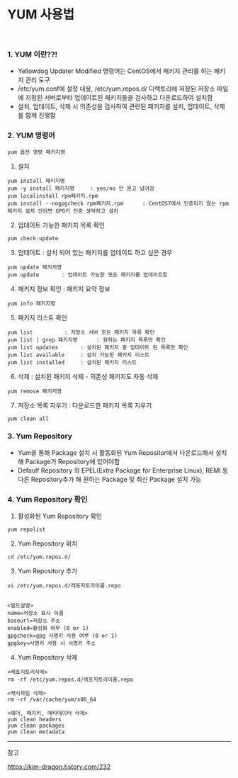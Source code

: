 # YUM 사용법
<br>

### 1. YUM 이란??!
- Yellowdog Updater Modified 명령어는 CentOS에서 패키지 관리를 하는 패키지 관리 도구 
- /etc/yum.conf에 설정 내용,  /etc/yum.repos.d/ 디렉토리에 저장된 저장소 파일에 지정된 서버로부터 업데이트된 패키지들을 검사하고 다운로드하여 설치함
- 설치, 업데이트, 삭제 시 의존성을 검사하여 관련된 패키지를 설치, 업데이트, 삭제를 함께 진행함 

### 2. YUM 명령어 

```plaintext
yum 옵션 명령 패키지명
```


1. 설치
```plaintext
yum install 패키지명
yum -y install 패키지명     : yes/no 안 묻고 넘어감
yum localinstall rpm패키지.rpm    
yum install --nogpgcheck rpm패키지.rpm      : CentOS7에서 인증되지 않는 rpm 패키지 설치 안되면 GPG키 인증 생략하고 설치
```

2. 업데이트 가능한 패키지 목록 확인
```plaintext
yum check-update
```


3. 업데이트 : 설치 되어 있는 패키지를 업데이트 하고 싶은 경우
```plaintext
yum update 패키지명
yum update       : 업데이트 가능한 모든 패키지를 업데이트함
```

4. 패키지 정보 확인 : 패키지 요약 정보 
```plaintext
yum info 패키지명
```

5. 패키지 리스트 확인 
```plaintext
yum list          : 저장소 서버 모든 패키지 목록 확인
yum list | grep 패키지명      : 원하는 패키지 목록만 확인 
yum list updates       : 설치된 패키지 중 업데이트 된 목록만 확인
yum list available     : 설치 가능한 패키지 리스트
yum list installed     : 설치된 패키지 리스트 
```

6. 삭제 : 설치된 패키지 삭제 - 의존성 패키지도 자동 삭제 
```plaintext
yum remove 패키지명 
```

7. 저장소 목록 지우기 : 다운로드한 패키지 목록 지우기
```plaintext
yum clean all    
```


### 3. Yum  Repository
- Yum을 통해 Package 설치 시 활동화된 Yum Repositor에서 다운로드해서 설치해 Package가 Repository에 있어야함 
- Defaulf Repository 외 EPEL(Extra Package for Enterprise Linux), REMI 등 다른 Repository추가 해 원하는 Package 및 최신 Package 설치 가능 


### 4. Yum Repository 확인

1. 활성화된 Yum Repository 확인
```plaintext
yum repolist    
```

2. Yum Repository 위치
```plaintext
cd /etc/yum.repos.d/
```

3. Yum Repository 추가
```plaintext
vi /etc/yum.repos.d/레포지토리이름.repo  


<필드설명>
name=저장소 표시 이름
baseurl=저장소 주소
enabled=활성화 여부 (0 or 1)
gpgcheck=gpg 서명키 사용 여부 (0 or 1)
gpgkey=서명키 사용 시 서명키 주소
```

4. Yum Repository 삭제
```plaintext
<레포지토리삭제>
rm -rf /etc/yum.repos.d/레포지토리이름.repo

<캐시파일 삭제>
rm -rf /var/cache/yum/x86_64

<헤더, 패지키, 메타데이터 삭제>
yum clean headers
yum clean packages
yum clean metadata
```


----------------------------------------------------------
참고

https://kim-dragon.tistory.com/232


